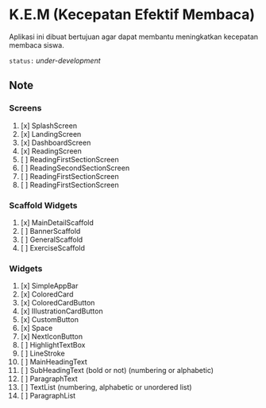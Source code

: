 # K.E.M (Kecepatan Efektif Membaca)

Aplikasi ini dibuat bertujuan agar dapat membantu meningkatkan kecepatan membaca siswa.

`status:` *under-development*

## Note

### Screens

 1. [x] SplashScreen
 1. [x] LandingScreen
 1. [x] DashboardScreen
 1. [x] ReadingScreen
 1. [ ] ReadingFirstSectionScreen
 1. [ ] ReadingSecondSectionScreen
 1. [ ] ReadingFirstSectionScreen
 1. [ ] ReadingFirstSectionScreen

### Scaffold Widgets

 1. [x] MainDetailScaffold
 2. [ ] BannerScaffold
 3. [ ] GeneralScaffold
 4. [ ] ExerciseScaffold

### Widgets

 1. [x] SimpleAppBar
 1. [x] ColoredCard
 1. [x] ColoredCardButton
 1. [x] IllustrationCardButton
 1. [x] CustomButton
 1. [x] Space
 1. [x] NextIconButton
 1. [ ] HighlightTextBox
 1. [ ] LineStroke
 1. [ ] MainHeadingText
 1. [ ] SubHeadingText (bold or not) (numbering or alphabetic)
 1. [ ] ParagraphText
 1. [ ] TextList (numbering, alphabetic or unordered list)
 1. [ ] ParagraphList
